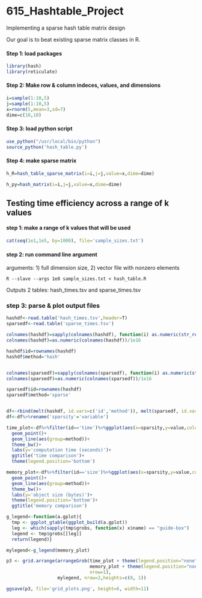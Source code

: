 # 615_Hashtable_Project
Implementing a sparse hash table matrix design

Our goal is to beat existing sparse matrix classes in R.
#### Step 1: load packages
```R
library(hash)
library(reticulate)
```

#### Step 2: Make row & column indeces, values, and dimensions
```R
i=sample(1:10,5)
j=sample(1:10,5)
x=rnorm(5,mean=3,sd=7)
dime=c(10,10)
```

#### Step 3: load python script
```R
use_python("/usr/local/bin/python")
source_python('hash_table.py')
```


#### Step 4: make sparse matrix
```R
h_R=hash_table_sparse_matrix(i=i,j=j,value=x,dime=dime)

h_py=hash_matrix(i=i,j=j,value=x,dime=dime)
```

## Testing time efficiency across a range of k values

#### step 1: make a range of k values that will be used 
```R
cat(seq(1e1,1e5, by=1000), file='sample_sizes.txt')
```

#### step 2: run command line argument
arguments: 1) full dimension size, 2) vector file with nonzero elements
```console
R --slave --args 1e8 sample_sizes.txt < hash_table.R
```

Outputs 2 tables: hash_times.tsv and sparse_times.tsv

### step 3: parse & plot output files
```R
hashdf<-read.table('hash_times.tsv',header=T)
sparsedf<-read.table('sparse_times.tsv')

colnames(hashdf)=sapply(colnames(hashdf), function(i) as.numeric(str_remove(i, "X")))
colnames(hashdf)=as.numeric(colnames(hashdf))/1e16

hashdf$id=rownames(hashdf)
hashdf$method='hash'


colnames(sparsedf)=sapply(colnames(sparsedf), function(i) as.numeric(str_remove(i, "X")))
colnames(sparsedf)=as.numeric(colnames(sparsedf))/1e16

sparsedf$id=rownames(hashdf)
sparsedf$method='sparse'


df<-rbind(melt(hashdf, id.vars=c('id','method')), melt(sparsedf, id.vars=c('id','method')))
df<-df%>%rename('sparsity'='variable')

time_plot<-df%>%filter(id=='time')%>%ggplot(aes(x=sparsity,y=value,color=method))+
  geom_point()+
  geom_line(aes(group=method))+
  theme_bw()+
  labs(y='computation time (seconds)')+
  ggtitle('time comparison')+
  theme(legend.position='bottom')

memory_plot<-df%>%filter(id=='size')%>%ggplot(aes(x=sparsity,y=value,color=method))+
  geom_point()+
  geom_line(aes(group=method))+
  theme_bw()+
  labs(y='object size (bytes)')+
  theme(legend.position='bottom')+
  ggtitle('memory comparison')

g_legend<-function(a.gplot){
  tmp <- ggplot_gtable(ggplot_build(a.gplot))
  leg <- which(sapply(tmp$grobs, function(x) x$name) == "guide-box")
  legend <- tmp$grobs[[leg]]
  return(legend)}

mylegend<-g_legend(memory_plot)

p3 <- grid.arrange(arrangeGrob(time_plot + theme(legend.position="none"),
                               memory_plot + theme(legend.position="none"),
                               nrow=1),
                   mylegend, nrow=2,heights=c(8, 1))

ggsave(p3, file='grid_plots.png', height=6, width=11)
```
